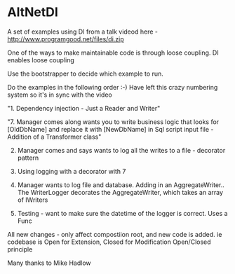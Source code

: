 AltNetDI
===========

A set of examples using DI from a talk videod here - http://www.programgood.net/files/di.zip

One of the ways to make maintainable code is through loose coupling.
DI enables loose coupling


Use the bootstrapper to decide which example to run. 

Do the examples in the following order :-)  Have left this crazy numbering system so it's in sync with the video

"1. Dependency injection - Just a Reader and Writer"

"7. Manager comes along wants you to write business logic that looks for [OldDbName] and
replace it with [NewDbName] in Sql script input file - Addition of a Transformer class"

2. Manager comes and says wants to log all the writes to a file - decorator pattern

8. Using logging with a decorator with 7


6. Manager wants to log file and database.  Adding in an AggregateWriter.. The WriterLogger decorates the AggregateWriter, which takes an array of IWriters

5. Testing - want to make sure the datetime of the logger is correct.  Uses a Func<T>



All new changes - only affect compostiion root, and new code is added.
ie codebase is Open for Extension, Closed for Modification
  Open/Closed principle
  

Many thanks to Mike Hadlow
